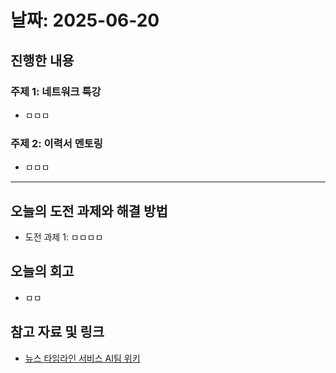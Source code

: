 # 날짜: 2025-06-20

## 진행한 내용
### 주제 1: 네트워크 특강
- ㅁㅁㅁ

### 주제 2: 이력서 멘토링 
- ㅁㅁㅁ

---

## 오늘의 도전 과제와 해결 방법
- 도전 과제 1: ㅁㅁㅁㅁ

## 오늘의 회고
- ㅁㅁ

## 참고 자료 및 링크
- [뉴스 타임라인 서비스 AI팀 위키](https://github.com/100-hours-a-week/18-team-timeline-wiki/wiki/AI-Wiki)
